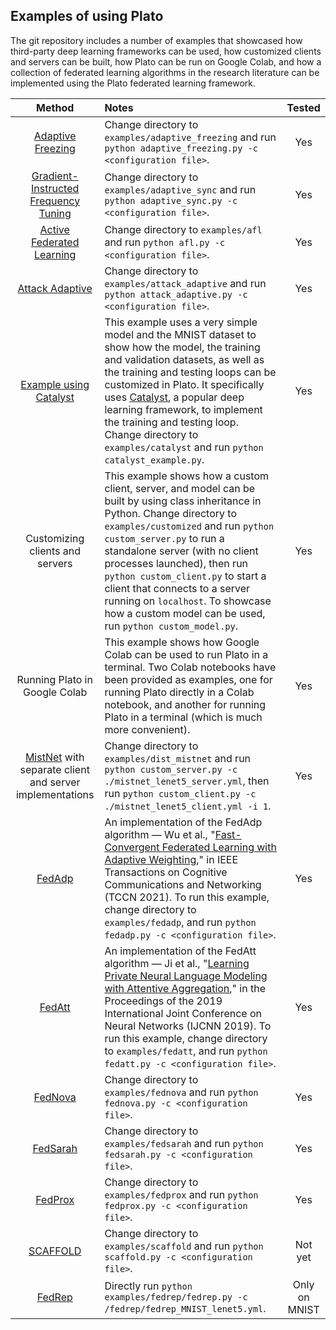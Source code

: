 ## Examples of using Plato

The git repository includes a number of examples that showcased how third-party deep learning frameworks can be used, how customized clients and servers can be built, how Plato can be run on Google Colab, and how a collection of federated learning algorithms in the research literature can be implemented using the Plato federated learning framework.

|  Method  | Notes | Tested  |
| :------: | :---------- | :-----: |
|[Adaptive Freezing](https://henryhxu.github.io/share/chen-icdcs21.pdf) | Change directory to `examples/adaptive_freezing` and run `python adaptive_freezing.py -c <configuration file>`. | Yes |
|[Gradient-Instructed Frequency Tuning](https://github.com/TL-System/plato/blob/main/examples/adaptive_sync/papers/adaptive_sync.pdf) | Change directory to `examples/adaptive_sync` and run `python adaptive_sync.py -c <configuration file>`. | Yes |
|[Active Federated Learning](https://arxiv.org/pdf/1909.12641.pdf)| Change directory to `examples/afl` and run `python afl.py -c <configuration file>`. | Yes |
|[Attack Adaptive](https://arxiv.org/pdf/2102.05257.pdf)| Change directory to `examples/attack_adaptive` and run `python attack_adaptive.py -c <configuration file>`. | Yes |
|[Example using Catalyst](https://github.com/catalyst-team/catalyst) | This example uses a very simple model and the MNIST dataset to show how the model, the training and validation datasets, as well as the training and testing loops can be customized in Plato. It specifically uses [Catalyst](https://github.com/catalyst-team/catalyst), a popular deep learning framework, to implement the training and testing loop. Change directory to `examples/catalyst` and run `python catalyst_example.py`. | Yes |
|Customizing clients and servers | This example shows how a custom client, server, and model can be built by using class inheritance in Python. Change directory to `examples/customized` and run `python custom_server.py` to run a standalone server (with no client processes launched), then run `python custom_client.py` to start a client that connects to a server running on `localhost`. To showcase how a custom model can be used, run `python custom_model.py`. | Yes |
|Running Plato in Google Colab | This example shows how Google Colab can be used to run Plato in a terminal. Two Colab notebooks have been provided as examples, one for running Plato directly in a Colab notebook, and another for running Plato in a terminal (which is much more convenient). | Yes |
|[MistNet](https://github.com/TL-System/plato/blob/main/docs/papers/MistNet.pdf) with separate client and server implementations | Change directory to `examples/dist_mistnet` and run `python custom_server.py -c ./mistnet_lenet5_server.yml`, then run `python custom_client.py -c ./mistnet_lenet5_client.yml -i 1`. | Yes |
|[FedAdp](https://ieeexplore.ieee.org/abstract/document/9442814) | An implementation of the FedAdp algorithm — Wu et al., "[Fast-Convergent Federated Learning with Adaptive Weighting](https://ieeexplore.ieee.org/abstract/document/9442814)," in IEEE Transactions on Cognitive Communications and Networking (TCCN 2021). To run this example, change directory to `examples/fedadp`, and run `python fedadp.py -c <configuration file>`. | Yes |
|[FedAtt](https://arxiv.org/abs/1812.07108) | An implementation of the FedAtt algorithm — Ji et al., "[Learning Private Neural Language Modeling with Attentive Aggregation](https://arxiv.org/abs/1812.07108)," in the Proceedings of the 2019 International Joint Conference on Neural Networks (IJCNN 2019). To run this example, change directory to `examples/fedatt`, and run `python fedatt.py -c <configuration file>`. | Yes |
|[FedNova](https://proceedings.neurips.cc/paper/2020/hash/564127c03caab942e503ee6f810f54fd-Abstract.html) | Change directory to `examples/fednova` and run `python fednova.py -c <configuration file>`. | Yes |
|[FedSarah](https://arxiv.org/pdf/1703.00102.pdf)                             | Change directory to `examples/fedsarah` and run `python fedsarah.py -c <configuration file>`. | Yes |
|[FedProx](https://arxiv.org/pdf/1812.06127.pdf)                              | Change directory to `examples/fedprox` and run `python fedprox.py -c <configuration file>`. | Yes |
|[SCAFFOLD](https://arxiv.org/pdf/1910.06378.pdf)                             | Change directory to `examples/scaffold` and run `python scaffold.py -c <configuration file>`. | Not yet |
|[FedRep](https://arxiv.org/pdf/2102.07078.pdf)                             | Directly run `python examples/fedrep/fedrep.py -c /fedrep/fedrep_MNIST_lenet5.yml`. | Only on MNIST |
